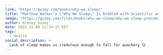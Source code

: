 ```yaml
---
link: "https://guzey.com/books/why-we-sleep/"
title: "Matthew Walker's \"Why We Sleep\" Is Riddled with Scientific and Factual Errors"
image: "https://guzey.com/files/books/why-we-sleep/why-we-sleep-preview.png?4"
author: Alexey Guzey
date: 2022-12-08 22:14:17 EET
tags:
  - Health
social_description: >
  Lack of sleep makes us credulous enough to fall for quackery 😏
---
```

